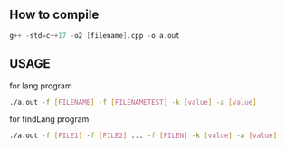 ## How to compile

```c++
g++ -std=c++17 -o2 [filename].cpp -o a.out
```

## USAGE

for lang program

```bash
./a.out -f [FILENAME] -f [FILENAMETEST] -k [value] -a [value]
```

for findLang program

```bash
./a.out -f [FILE1] -f [FILE2] ... -f [FILEN] -k [value] -a [value]
```
